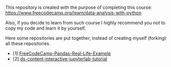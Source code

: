 This repository is created with the purpose of completing this course:
https://www.freecodecamp.org/learn/data-analysis-with-python


Also, if you decide to learn from such course I highly recommend you not to copy my code and learn it by yourself.

Here some repositories are put together, instead of creating myself (forking) all these
repositories.

* [1] [FreeCodeCamp-Pandas-Real-Life-Example](https://github.com/ine-rmotr-curriculum/FreeCodeCamp-Pandas-Real-Life-Example)
* [2] [ds-content-interactive-jupyterlab-tutorial](https://github.com/ine-rmotr-curriculum/ds-content-interactive-jupyterlab-tutorial)

